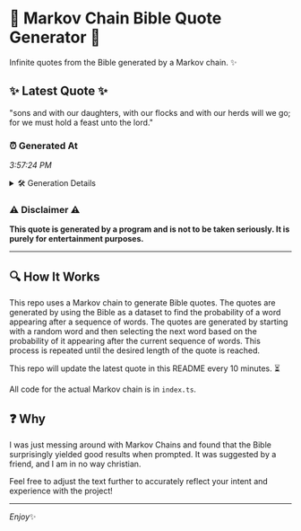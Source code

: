 # 📖 Markov Chain Bible Quote Generator 📖

Infinite quotes from the Bible generated by a Markov chain. ✨

## ✨ Latest Quote ✨
"sons and with our daughters, with our flocks and with our herds will we go; for we must hold a feast unto the lord."

### ⏰ Generated At
*3:57:24 PM*

<details>
    <summary>🛠️ Generation Details</summary>
    <p>
        <strong>🌱 Seed:</strong> sons<br>
        <strong>🔄 Iterations:</strong> 23<br>
        <strong>📜 Context History:</strong><br>[ sons ]: and<br>[ sons, and ]: with<br>[ sons, and, with ]: our<br>[ sons, and, with, our ]: daughters,<br>[ sons, and, with, our, daughters, ]: with<br>[ sons, and, with, our, daughters,, with ]: our<br>[ and, with, our, daughters,, with, our ]: flocks<br>[ with, our, daughters,, with, our, flocks ]: and<br>[ our, daughters,, with, our, flocks, and ]: with<br>[ daughters,, with, our, flocks, and, with ]: our<br>[ with, our, flocks, and, with, our ]: herds<br>[ our, flocks, and, with, our, herds ]: will<br>[ flocks, and, with, our, herds, will ]: we<br>[ and, with, our, herds, will, we ]: go;<br>[ with, our, herds, will, we, go; ]: for<br>[ our, herds, will, we, go;, for ]: we<br>[ herds, will, we, go;, for, we ]: must<br>[ will, we, go;, for, we, must ]: hold<br>[ we, go;, for, we, must, hold ]: a<br>[ go;, for, we, must, hold, a ]: feast<br>[ for, we, must, hold, a, feast ]: unto<br>[ we, must, hold, a, feast, unto ]: the<br>[ must, hold, a, feast, unto, the ]: lord.<br>
    </p>
</details>

### ⚠️ Disclaimer ⚠️
**This quote is generated by a program and is not to be taken seriously. It is purely for entertainment purposes.**

---

## 🔍 How It Works

This repo uses a Markov chain to generate Bible quotes. The quotes are generated by using the Bible as a dataset to find the probability of a word appearing after a sequence of words. The quotes are generated by starting with a random word and then selecting the next word based on the probability of it appearing after the current sequence of words. This process is repeated until the desired length of the quote is reached.

This repo will update the latest quote in this README every 10 minutes. ⏳

All code for the actual Markov chain is in `index.ts`.

## ❓ Why

I was just messing around with Markov Chains and found that the Bible surprisingly yielded good results when prompted. 
It was suggested by a friend, and I am in no way christian.

Feel free to adjust the text further to accurately reflect your intent and experience with the project!

---

*Enjoy*✨
